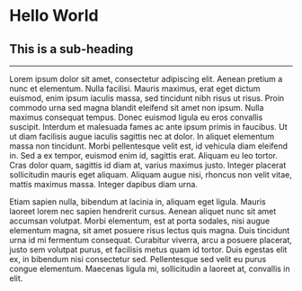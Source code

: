 <!-- create a simple content -->
# Hello World
## This is a sub-heading
---
Lorem ipsum dolor sit amet, consectetur adipiscing elit. Aenean pretium a nunc et elementum. Nulla facilisi. Mauris maximus, erat eget dictum euismod, enim ipsum iaculis massa, sed tincidunt nibh risus ut risus. Proin commodo urna sed magna blandit eleifend sit amet non ipsum. Nulla maximus consequat tempus. Donec euismod ligula eu eros convallis suscipit. Interdum et malesuada fames ac ante ipsum primis in faucibus. Ut ut diam facilisis augue iaculis sagittis nec at dolor. In aliquet elementum massa non tincidunt. Morbi pellentesque velit est, id vehicula diam eleifend in. Sed a ex tempor, euismod enim id, sagittis erat. Aliquam eu leo tortor. Cras dolor quam, sagittis id diam at, varius maximus justo. Integer placerat sollicitudin mauris eget aliquam. Aliquam augue nisi, rhoncus non velit vitae, mattis maximus massa. Integer dapibus diam urna.

Etiam sapien nulla, bibendum at lacinia in, aliquam eget ligula. Mauris laoreet lorem nec sapien hendrerit cursus. Aenean aliquet nunc sit amet accumsan volutpat. Morbi elementum, est at porta sodales, nisi augue elementum magna, sit amet posuere risus lectus quis magna. Duis tincidunt urna id mi fermentum consequat. Curabitur viverra, arcu a posuere placerat, justo sem volutpat purus, et facilisis metus quam id tortor. Duis egestas elit ex, in bibendum nisi consectetur sed. Pellentesque sed velit eu purus congue elementum. Maecenas ligula mi, sollicitudin a laoreet at, convallis in elit.